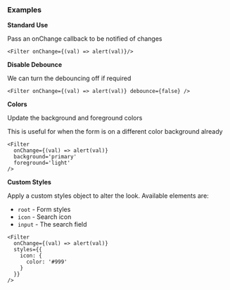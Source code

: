 ### Examples

**Standard Use**

Pass an onChange callback to be notified of changes

```
<Filter onChange={(val) => alert(val)}/>
```

**Disable Debounce**

We can turn the debouncing off if required

```
<Filter onChange={(val) => alert(val)} debounce={false} />
```

**Colors**

Update the background and foreground colors

This is useful for when the form is on a different color background already

```
<Filter
  onChange={(val) => alert(val)}
  background='primary'
  foreground='light'
/>
```

**Custom Styles**

Apply a custom styles object to alter the look. Available elements are:

- `root` - Form styles
- `icon` - Search icon
- `input` - The search field

```
<Filter
  onChange={(val) => alert(val)}
  styles={{
    icon: {
      color: '#999'
    }
  }}
/>
```
